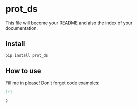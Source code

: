 prot_ds
================

<!-- WARNING: THIS FILE WAS AUTOGENERATED! DO NOT EDIT! -->

This file will become your README and also the index of your
documentation.

## Install

``` sh
pip install prot_ds
```

## How to use

Fill me in please! Don’t forget code examples:

``` python
1+1
```

    2

